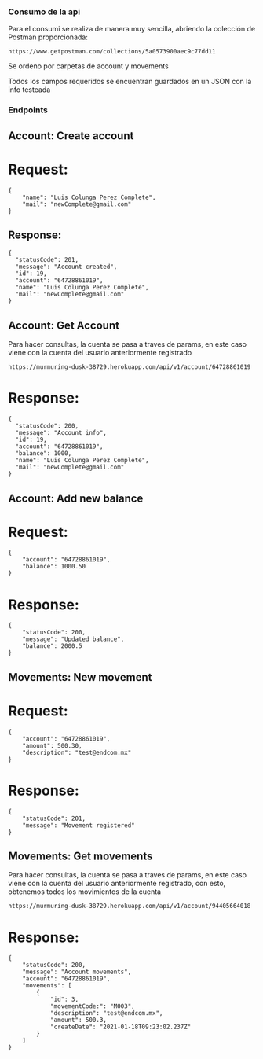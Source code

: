 ### Consumo de la api

Para el consumi se realiza de manera muy sencilla, abriendo la colección de Postman proporcionada:

```
https://www.getpostman.com/collections/5a0573900aec9c77dd11
```

Se ordeno por carpetas de account y movements

Todos los campos requeridos se encuentran guardados en un JSON con la info testeada

### Endpoints

## Account: Create account

# Request: 

```
{
    "name": "Luis Colunga Perez Complete",
    "mail": "newComplete@gmail.com"
}
```

## Response: 

```
{
  "statusCode": 201,
  "message": "Account created",
  "id": 19,
  "account": "64728861019",
  "name": "Luis Colunga Perez Complete",
  "mail": "newComplete@gmail.com"
}
```

## Account: Get Account

Para hacer consultas, la cuenta se pasa a traves de params, en este caso viene con la cuenta del usuario anteriormente registrado

```
https://murmuring-dusk-38729.herokuapp.com/api/v1/account/64728861019
```

# Response: 

```
{
  "statusCode": 200,
  "message": "Account info",
  "id": 19,
  "account": "64728861019",
  "balance": 1000,
  "name": "Luis Colunga Perez Complete",
  "mail": "newComplete@gmail.com"
}
```

## Account: Add new balance

# Request: 

```
{
    "account": "64728861019",
    "balance": 1000.50
}
```

# Response: 

```
{
    "statusCode": 200,
    "message": "Updated balance",
    "balance": 2000.5
}
```

## Movements: New movement

# Request:

```
{
    "account": "64728861019",
    "amount": 500.30,
    "description": "test@endcom.mx"
}
```

# Response:

```
{
    "statusCode": 201,
    "message": "Movement registered"
}
```

## Movements: Get movements

Para hacer consultas, la cuenta se pasa a traves de params, en este caso viene con la cuenta del usuario anteriormente registrado, con esto, obtenemos todos los movimientos de la cuenta

```
https://murmuring-dusk-38729.herokuapp.com/api/v1/account/94405664018
```

# Response:

```
{
    "statusCode": 200,
    "message": "Account movements",
    "account": "64728861019",
    "movements": [
        {
            "id": 3,
            "movementCode:": "M003",
            "description": "test@endcom.mx",
            "amount": 500.3,
            "createDate": "2021-01-18T09:23:02.237Z"
        }
    ]
}
```
